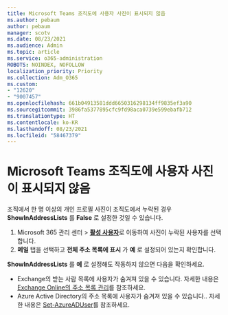 ```yaml
---
title: Microsoft Teams 조직도에 사용자 사진이 표시되지 않음
ms.author: pebaum
author: pebaum
manager: scotv
ms.date: 08/23/2021
ms.audience: Admin
ms.topic: article
ms.service: o365-administration
ROBOTS: NOINDEX, NOFOLLOW
localization_priority: Priority
ms.collection: Adm_O365
ms.custom:
- "12620"
- "9007457"
ms.openlocfilehash: 661b04913581ddd6650316298134ff9835ef3a90
ms.sourcegitcommit: 3986fa5377895cfc9fd98aca0739e599ebafb712
ms.translationtype: HT
ms.contentlocale: ko-KR
ms.lasthandoff: 08/23/2021
ms.locfileid: "58467379"
---
```

# <a name="user-picture-not-showing-in-microsoft-teams-organization-chart"></a>Microsoft Teams 조직도에 사용자 사진이 표시되지 않음

조직에서 한 명 이상의 개인 프로필 사진이 조직도에서 누락된 경우 **ShowInAddressLists** 를 **False** 로 설정한 것일 수 있습니다.

1. Microsoft 365 관리 센터 > [**활성 사용자**](https://admin.microsoft.com/Adminportal/Home?source=applauncher#/users)로 이동하여 사진이 누락된 사용자를 선택합니다. 
1. **메일** 탭을 선택하고 **전체 주소 목록에 표시** 가 **예** 로 설정되어 있는지 확인합니다. 

**ShowInAddressLists** 를 **예** 로 설정해도 작동하지 않으면 다음을 확인하세요.

- Exchange의 받는 사람 목록에 사용자가 숨겨져 있을 수 있습니다. 자세한 내용은 [Exchange Online의 주소 목록 관리](https://docs.microsoft.com/exchange/address-books/address-lists/manage-address-lists#use-the-eac-to-hide-recipients-from-address-lists)를 참조하세요. 
- Azure Active Directory의 주소 목록에 사용자가 숨겨져 있을 수 있습니다.. 자세한 내용은 [Set-AzureADUser](https://docs.microsoft.com/powershell/module/azuread/set-azureaduser?view=azureadps-2.0)를 참조하세요. 
